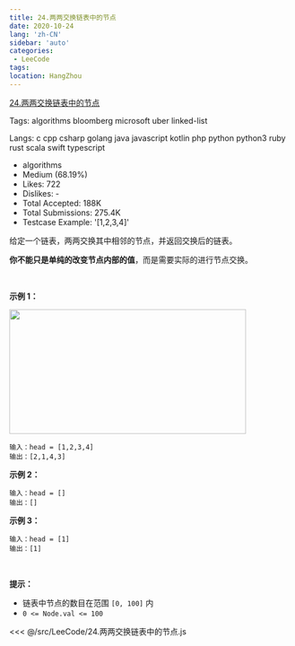 ```yaml
---
title: 24.两两交换链表中的节点
date: 2020-10-24
lang: 'zh-CN'
sidebar: 'auto'
categories:
 - LeeCode
tags: 
location: HangZhou
---
```


[24.两两交换链表中的节点](https://leetcode-cn.com/problems/swap-nodes-in-pairs/description/)

Tags: algorithms bloomberg microsoft uber linked-list

Langs: c cpp csharp golang java javascript kotlin php python python3 ruby rust scala swift typescript

- algorithms
- Medium (68.19%)
- Likes: 722
- Dislikes: -
- Total Accepted: 188K
- Total Submissions: 275.4K
- Testcase Example: '[1,2,3,4]'

<p>给定一个链表，两两交换其中相邻的节点，并返回交换后的链表。</p>

<p><strong>你不能只是单纯的改变节点内部的值</strong>，而是需要实际的进行节点交换。</p>

<p> </p>

<p><strong>示例 1：</strong></p>
<img alt="" src="https://assets.leetcode.com/uploads/2020/10/03/swap_ex1.jpg" style="width: 422px; height: 222px;" />

```
输入：head = [1,2,3,4]
输出：[2,1,4,3]
```

<p><strong>示例 2：</strong></p>

```
输入：head = []
输出：[]
```

<p><strong>示例 3：</strong></p>

```
输入：head = [1]
输出：[1]
```

<p> </p>

<p><strong>提示：</strong></p>

<ul>
	<li>链表中节点的数目在范围 <code>[0, 100]</code> 内</li>
	<li><code>0 <= Node.val <= 100</code></li>
</ul>

<<< @/src/LeeCode/24.两两交换链表中的节点.js
